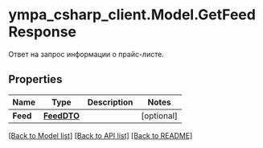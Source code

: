 # ympa_csharp_client.Model.GetFeedResponse
Ответ на запрос информации о прайс-листе.

## Properties

Name | Type | Description | Notes
------------ | ------------- | ------------- | -------------
**Feed** | [**FeedDTO**](FeedDTO.md) |  | [optional] 

[[Back to Model list]](../README.md#documentation-for-models) [[Back to API list]](../README.md#documentation-for-api-endpoints) [[Back to README]](../README.md)

